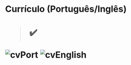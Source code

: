 <h1> Currículo (Português/Inglês) <h1> 

  > ✔️

![cvPort](https://user-images.githubusercontent.com/79876042/150842511-8502f2d0-6dd0-4794-aad6-4a401431e05f.png)
![cvEnglish](https://user-images.githubusercontent.com/79876042/150843455-9e474892-7a0a-40d4-8abc-06c8f40e4c5f.png)
  

